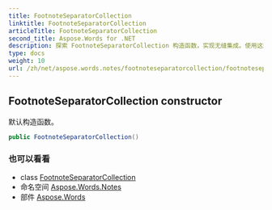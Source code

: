 ```yaml
---
title: FootnoteSeparatorCollection
linktitle: FootnoteSeparatorCollection
articleTitle: FootnoteSeparatorCollection
second_title: Aspose.Words for .NET
description: 探索 FootnoteSeparatorCollection 构造函数，实现无缝集成。使用这款必备工具，增强功能，优化您的项目。
type: docs
weight: 10
url: /zh/net/aspose.words.notes/footnoteseparatorcollection/footnoteseparatorcollection/
---
```

## FootnoteSeparatorCollection constructor

默认构造函数。

```csharp
public FootnoteSeparatorCollection()
```

### 也可以看看

* class [FootnoteSeparatorCollection](../)
* 命名空间 [Aspose.Words.Notes](../../../aspose.words.notes/)
* 部件 [Aspose.Words](../../../)
